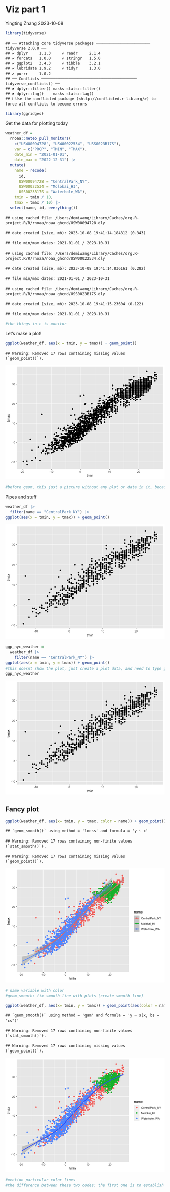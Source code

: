 Viz part 1
================
Yingting Zhang
2023-10-08

``` r
library(tidyverse)
```

    ## ── Attaching core tidyverse packages ──────────────────────── tidyverse 2.0.0 ──
    ## ✔ dplyr     1.1.3     ✔ readr     2.1.4
    ## ✔ forcats   1.0.0     ✔ stringr   1.5.0
    ## ✔ ggplot2   3.4.3     ✔ tibble    3.2.1
    ## ✔ lubridate 1.9.2     ✔ tidyr     1.3.0
    ## ✔ purrr     1.0.2     
    ## ── Conflicts ────────────────────────────────────────── tidyverse_conflicts() ──
    ## ✖ dplyr::filter() masks stats::filter()
    ## ✖ dplyr::lag()    masks stats::lag()
    ## ℹ Use the conflicted package (<http://conflicted.r-lib.org/>) to force all conflicts to become errors

``` r
library(ggridges)
```

Get the data for plotting today

``` r
weather_df = 
  rnoaa::meteo_pull_monitors(
    c("USW00094728", "USW00022534", "USS0023B17S"),
    var = c("PRCP", "TMIN", "TMAX"), 
    date_min = "2021-01-01",
    date_max = "2022-12-31") |>
  mutate(
    name = recode(
      id, 
      USW00094728 = "CentralPark_NY", 
      USW00022534 = "Molokai_HI",
      USS0023B17S = "Waterhole_WA"),
    tmin = tmin / 10,
    tmax = tmax / 10) |>
  select(name, id, everything())
```

    ## using cached file: /Users/demiwang/Library/Caches/org.R-project.R/R/rnoaa/noaa_ghcnd/USW00094728.dly

    ## date created (size, mb): 2023-10-08 19:41:14.184812 (0.343)

    ## file min/max dates: 2021-01-01 / 2023-10-31

    ## using cached file: /Users/demiwang/Library/Caches/org.R-project.R/R/rnoaa/noaa_ghcnd/USW00022534.dly

    ## date created (size, mb): 2023-10-08 19:41:14.836161 (0.282)

    ## file min/max dates: 2021-01-01 / 2023-10-31

    ## using cached file: /Users/demiwang/Library/Caches/org.R-project.R/R/rnoaa/noaa_ghcnd/USS0023B17S.dly

    ## date created (size, mb): 2023-10-08 19:41:15.23604 (0.122)

    ## file min/max dates: 2021-01-01 / 2023-10-31

``` r
#the things in c is monitor
```

Let’s make a plot!

``` r
ggplot(weather_df, aes(x = tmin, y = tmax)) + geom_point()
```

    ## Warning: Removed 17 rows containing missing values (`geom_point()`).

![](viz_part-1_files/figure-gfm/unnamed-chunk-3-1.png)<!-- -->

``` r
#before geom, this just a picture without any plot or data in it, because we dont show what types of plot we want
```

Pipes and stuff

``` r
weather_df |> 
  filter(name == "CentralPark_NY") |> 
ggplot(aes(x = tmin, y = tmax)) + geom_point()
```

![](viz_part-1_files/figure-gfm/unnamed-chunk-4-1.png)<!-- -->

``` r
ggp_nyc_weather = 
  weather_df |> 
    filter(name == "CentralPark_NY") |> 
ggplot(aes(x = tmin, y = tmax)) + geom_point()
#this doesnt show the plot, just create a plot data, and need to type ggp_nyc_weather to show the plot
ggp_nyc_weather
```

![](viz_part-1_files/figure-gfm/unnamed-chunk-5-1.png)<!-- -->

## Fancy plot

``` r
ggplot(weather_df, aes(x= tmin, y = tmax, color = name)) + geom_point() + geom_smooth()
```

    ## `geom_smooth()` using method = 'loess' and formula = 'y ~ x'

    ## Warning: Removed 17 rows containing non-finite values (`stat_smooth()`).

    ## Warning: Removed 17 rows containing missing values (`geom_point()`).

![](viz_part-1_files/figure-gfm/unnamed-chunk-6-1.png)<!-- -->

``` r
# name variable with color
#geom_smooth: fix smooth line with plots (create smooth line)
```

``` r
ggplot(weather_df, aes(x= tmin, y = tmax)) + geom_point(aes(color = name)) + geom_smooth()
```

    ## `geom_smooth()` using method = 'gam' and formula = 'y ~ s(x, bs = "cs")'

    ## Warning: Removed 17 rows containing non-finite values (`stat_smooth()`).

    ## Warning: Removed 17 rows containing missing values (`geom_point()`).

![](viz_part-1_files/figure-gfm/unnamed-chunk-7-1.png)<!-- -->

``` r
#mention particular color lines
#the difference between these two codes: the first one is to establish smooth lines everywhere in plots, both to the points and the scatter plot geometry that was making and to the smooth curve that was going through it (have three separate lines with three separate colors). the second one, only the points are being highlighted by color and the smooth is not
```
